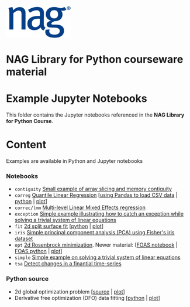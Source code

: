 ![NAG logo](../NAG_logo.png) 

# NAG Library for Python courseware material

# Example Jupyter Notebooks

This folder contains the Jupyter notebooks referenced
in the **NAG Library for Python Course**.

# Content

Examples are available in Python and Jupyter notebooks
 
### Notebooks

  * `contiguity` [Small example of array slicing and memory contiguity](python/memory_contiguity.ipynb)
  * `correg` [Quantile Linear Regression](correg/quantile_linreg_easy.ipynb) [[using Pandas to load CSV data](correg/quantile_linreg_pandas.ipynb) | [python](python/quantile_linreg_ex.py) | [plot](python/quantile_linreg_ex.pdf)]
  * `correc/lmm` [Multi-level Linear Mixed Effects regression](correg/lmm_notebook.ipynb)
  * `exception` [Simple example illustrating how to catch an exception while solving a trivial system of linear equations](simple/SimpleException.ipynb)
  * `fit` [2d split surface fit](fit/dim2_spline_ts_sctr.ipynb) [[python](python/dim2_spline_ts_sctr_ex.py) | [plot](python/dim2_spline_ts_sctr_ex.pdf)]
  * `iris` [Simple principal component analysis (PCA) using Fisher's iris dataset](mv/iris.ipynb)
  * `opt` [2d Rosenbrock minimization](opt/bounds_quasi_func_easy.ipynb). Newer material: [[FOAS notebook](https://github.com/numericalalgorithmsgroup/NAGPythonExamples/blob/master/local_optimization/FOAS/rosenbrock2d.ipynb) | [FOAS python](python/handle_solve_bounds_foas_ex.py) | [plot](python/handle_solve_bounds_foas_ex.pdf)]
  * `simple` [Simple example on solving a trivial system of linear equations](simple/Simple.ipynb)
  * `tsa` [Detect changes in a finantial time-series](tsa/cp_pelt_new.ipynb)

### Python source

  * 2d global optimization problem [[source](python/bnd_mcs_solve_ex.py) | [plot](python/bnd_mcs_solve_ex.pdf)]
  * Derivative free optimization (DFO) data fitting [[python](python/handle_solve_dfls_ex.py) | [plot](python/handle_solve_dfls_ex.pdf)]
